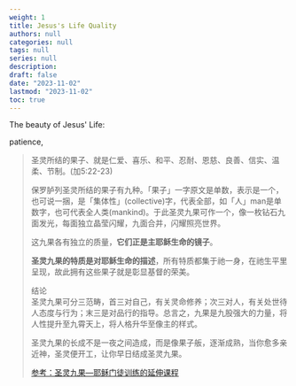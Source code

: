```yaml
---
weight: 1
title: Jesus's Life Quality
authors: null
categories: null
tags: null
series: null
description: 
draft: false
date: "2023-11-02"
lastmod: "2023-11-02"
toc: true
---
```


<!--more-->


The beauty of Jesus' Life:

patience, 

<blockquote>
圣灵所结的果子、就是仁爱、喜乐、和平、忍耐、恩慈、良善、信实、温柔、节制。(加5:22-23)    

保罗胪列圣灵所结的果子有九种。「果子」一字原文是单数，表示是一个，也可说一捆，是「集体性」(collective)字，代表全部，如「人」man是单数字，也可代表全人类(mankind)。于此圣灵九果可作一个，像一枚钻石九面发光，每面独立晶莹闪耀，九面合并，闪耀照亮世界。    

这九果各有独立的质量，<b>它们正是主耶稣生命的镜子</b>。  

<b>圣灵九果的特质是对耶稣生命的描述</b>，所有特质都集于祂一身，在祂生平里呈现，故此拥有这些果子就是彰显基督的荣美。

结论  
圣灵九果可分三范畴，首三对自己，有关灵命修养；次三对人，有关处世待人态度与行为；末三是对品行的指导。总言之，九果是九股强大的力量，将人性提升至九霄天上，将人格升华至像主的样式。

圣灵九果的长成不是一夜之间造成，而是像果子舨，逐渐成熟，当你愈多亲近神，圣灵便开工，让你早日结成圣灵九果。

<a href = "https://www.cctrcus.org/Communication/wisdom/life-11.htm" target="_blank" rel="noopener noreferrer">参考：圣灵九果―耶稣门徒训练的延伸课程</a>
</blockquote>